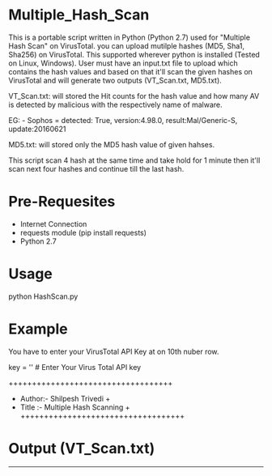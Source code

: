 # Multiple_Hash_Scan

This is a portable script written in Python (Python 2.7) used for "Multiple Hash Scan" on VirusTotal. you can upload mutilple hashes (MD5, Sha1, Sha256) on VirusTotal. This supported wherever python is installed (Tested on Linux, Windows). User must have an input.txt file to upload which contains the hash values and based on that it'll scan the given hashes on VirusTotal and will generate two outputs (VT_Scan.txt, MD5.txt).

VT_Scan.txt: will stored the Hit counts for the hash value and how many AV is detected by malicious with the respectively name of malware.

EG: - Sophos = detected: True, version:4.98.0, result:Mal/Generic-S, update:20160621                                                            

MD5.txt: will stored only the MD5 hash value of given hahses.

This script scan 4 hash at the same time and take hold for 1 minute then it'll scan next four hashes and continue till the last hash.

# Pre-Requesites

- Internet Connection
- requests module (pip install requests)
- Python 2.7

# Usage

python HashScan.py

# Example

You have to enter your VirusTotal API Key at on 10th nuber row.

key = '' # Enter Your Virus Total API key

+++++++++++++++++++++++++++++++++++
+ Author:- Shilpesh Trivedi       +
+ Title :- Multiple Hash Scanning +
+++++++++++++++++++++++++++++++++++
 
 # Output (VT_Scan.txt)
        

*************************************************************************************************************************************

